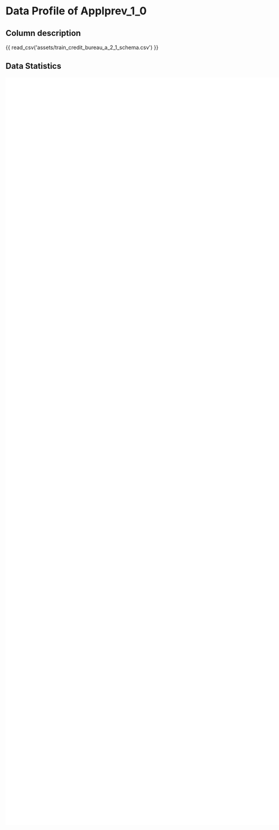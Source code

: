 # Data Profile of Applprev_1_0

## Column description

{{ read_csv('assets/train_credit_bureau_a_2_1_schema.csv') }}

## Data Statistics

<iframe width=2800, height=2000 frameBorder=0 src="../assets/train_credit_bureau_a_2_1_report.html"></iframe>

    